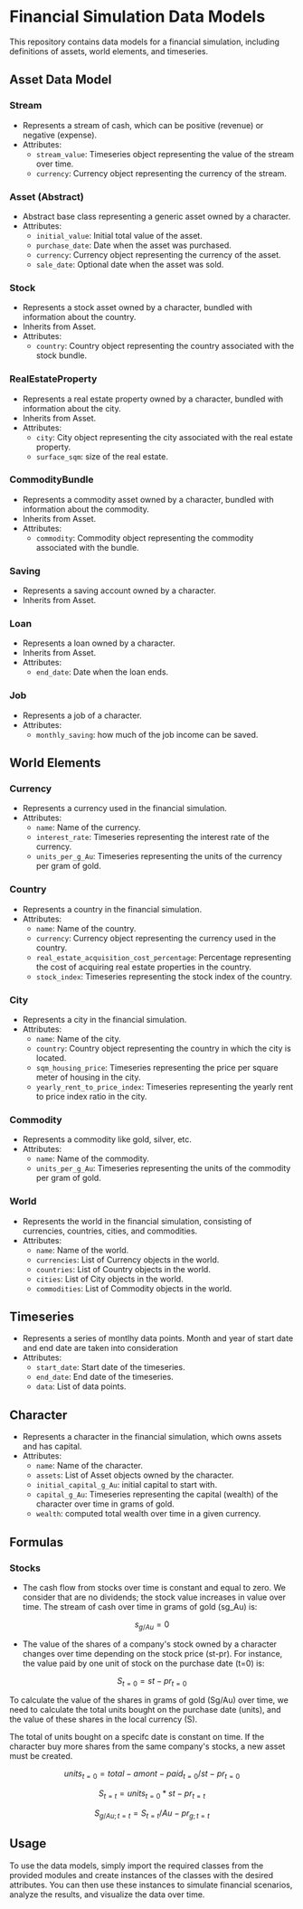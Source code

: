 # Financial Simulation Data Models

This repository contains data models for a financial simulation, including definitions of assets, world elements, and timeseries.

## Asset Data Model

### Stream

- Represents a stream of cash, which can be positive (revenue) or negative (expense).
- Attributes:
  - `stream_value`: Timeseries object representing the value of the stream over time.
  - `currency`: Currency object representing the currency of the stream.

### Asset (Abstract)

- Abstract base class representing a generic asset owned by a character.
- Attributes:
  - `initial_value`: Initial total value of the asset.
  - `purchase_date`: Date when the asset was purchased.
  - `currency`: Currency object representing the currency of the asset.
  - `sale_date`: Optional date when the asset was sold.

### Stock

- Represents a stock asset owned by a character, bundled with information about the country.
- Inherits from Asset.
- Attributes:
  - `country`: Country object representing the country associated with the stock bundle.

### RealEstateProperty

- Represents a real estate property owned by a character, bundled with information about the city.
- Inherits from Asset.
- Attributes:
  - `city`: City object representing the city associated with the real estate property.
  - `surface_sqm`: size of the real estate.

### CommodityBundle

- Represents a commodity asset owned by a character, bundled with information about the commodity.
- Inherits from Asset.
- Attributes:
  - `commodity`: Commodity object representing the commodity associated with the bundle.

### Saving

- Represents a saving account owned by a character.
- Inherits from Asset.

### Loan

- Represents a loan owned by a character.
- Inherits from Asset.
- Attributes:
  - `end_date`: Date when the loan ends.

### Job

- Represents a job of a character.
- Attributes:
  - `monthly_saving`: how much of the job income can be saved.

## World Elements

### Currency

- Represents a currency used in the financial simulation.
- Attributes:
  - `name`: Name of the currency.
  - `interest_rate`: Timeseries representing the interest rate of the currency.
  - `units_per_g_Au`: Timeseries representing the units of the currency per gram of gold.

### Country

- Represents a country in the financial simulation.
- Attributes:
  - `name`: Name of the country.
  - `currency`: Currency object representing the currency used in the country.
  - `real_estate_acquisition_cost_percentage`: Percentage representing the cost of acquiring real estate properties in the country.
  - `stock_index`: Timeseries representing the stock index of the country.

### City

- Represents a city in the financial simulation.
- Attributes:
  - `name`: Name of the city.
  - `country`: Country object representing the country in which the city is located.
  - `sqm_housing_price`: Timeseries representing the price per square meter of housing in the city.
  - `yearly_rent_to_price_index`: Timeseries representing the yearly rent to price index ratio in the city.

### Commodity

- Represents a commodity like gold, silver, etc.
- Attributes:
  - `name`: Name of the commodity.
  - `units_per_g_Au`: Timeseries representing the units of the commodity per gram of gold.

### World

- Represents the world in the financial simulation, consisting of currencies, countries, cities, and commodities.
- Attributes:
  - `name`: Name of the world.
  - `currencies`: List of Currency objects in the world.
  - `countries`: List of Country objects in the world.
  - `cities`: List of City objects in the world.
  - `commodities`: List of Commodity objects in the world.

## Timeseries

- Represents a series of montlhy data points. Month and year of start date and end date are taken into consideration
- Attributes:
  - `start_date`: Start date of the timeseries.
  - `end_date`: End date of the timeseries.
  - `data`: List of data points.

## Character

- Represents a character in the financial simulation, which owns assets and has capital.
- Attributes:
  - `name`: Name of the character.
  - `assets`: List of Asset objects owned by the character.
  - `initial_capital_g_Au`: initial capital to start with.
  - `capital_g_Au`: Timeseries representing the capital (wealth) of the character over time in grams of gold.
  - `wealth`: computed total wealth over time in a given currency.

## Formulas

### Stocks
- The cash flow from stocks over time is constant and equal to zero. We consider that are no dividends; the stock value increases in value over time. The stream of cash over time in grams of gold (sg_Au) is:

$$s_{g/Au} = 0$$

- The value of the shares of a company's stock owned by a character changes over time depending on the stock price (st-pr). For instance, the value paid by one unit of stock on the purchase date (t=0) is:

$$S_{t=0} = st-pr_{t=0}$$

To calculate the value of the shares in grams of gold (Sg/Au) over time, we need to calculate the total units bought on the purchase date (units), and the value of these shares in the local currency (S).

The total of units bought on a specifc date is constant on time. If the character buy more shares from the same company's stocks, a new asset must be created.

$$units_{t=0} = total-amont-paid_{t=0}/st-pr_{t=0}$$

$$S_{t=t} = units_{t=0}*st-pr_{t=t}$$

$$S_{g/Au;t=t} = S_{t=t}/Au-pr_{g;t=t}$$


## Usage

To use the data models, simply import the required classes from the provided modules and create instances of the classes with the desired attributes. You can then use these instances to simulate financial scenarios, analyze the results, and visualize the data over time.

